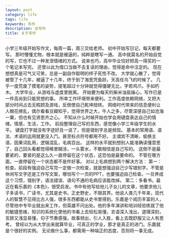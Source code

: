 ```yaml
---
layout: post
category: life
tags: life
keywords: 写作
description: 谈写作
title: 关于写作
---
```


小学三年级开始写作文，每周一篇，周三交给老师。
初中开始写日记，每天都要写。
那时懵懂尤物，根本就是被逼的，纯粹是瞎写一通。
高中就莫名的开始自觉的写，它也不过一种发泄情绪的方式。
说来也巧，高中毕业恰好把高一得奖的一个笔记本写完。
还曾以此为借口当做不去复读的理由，觉得是命中注定的。
现在想想真是可气又可笑，总是一副自作聪明的样子死性不改。
大学就心散了，觉得被管了十几年，被逼了十几年，终于到了海宽凭鱼跃，天高任鸟飞的时候了。
几乎一度荒废了摸笔的姿势，提笔超过十分钟就觉得僵硬无比，字若鸡爪，手如朽木。
大学毕业，从游戏与虚度里脱离。
开始要为每天的柴米油盐操心，写作已是一件高尚到只能冥想的事。
所幸工作环境带来便利。工作高度依赖网络，又把大部分时间占去无暇顾及游戏，反倒使自己乾坤扭转。
网络时代带来的信息便利让人眼花缭乱，偶尔看看豆瓣知乎，觉得世界之大，牛人之多，尽管深感自己如沧海一粟，但也有见贤思齐之心。
不知从什么时候开始也学会用键盘表达自己的情绪，情感，生活，工作。
前段整理自己写的东西，感觉像小学三年级学生的水平。
键盘打字就没有字迹好丑一说了，但是错别字总是频现。
基本的常用语、语法、术语的运用就更没入门。甚至标点符号都用不好。
主谓宾不清晰，偷换主语，因果词乱用，逻辑混乱，毛病百出。
这样的水平就别想别人能准确读懂意思了，自己回头看都觉得稀里糊涂，一头雾水，不敢相信是自己写的。
这倒不是最要紧的，要紧的是这么久一直停留在这个状态，这恐怕是最要命的。
不管在哪方面，一直停留在一个状态都不是件好事。
对以上毛病想到两个解决方法：
第一：检查。前段有强迫自己写完一定做一次检查，就是想强迫自己少写错别字。不管是休闲写文字还是工作写文案，哪怕写个一页的PPT，也要强迫自己检查。一旦养成这个习惯，错别字，语法错误、语句不通的毛病应该能改掉。
第二：多看书。最近在看乐嘉的《本色》，很受启发。书中有他写给他儿子女儿的文章，他要求他儿子多读书，广读书，尤其是史书，正史野史，不限其界。他说人类几千年来，现代人的智慧不见得比古人强，很多东西都能从史书里得到。乐嘉是个阅历丰富的人，尽管他中专毕业就出来工作，但英雄不问出处。他的多年演讲和培训经验练就了他的敏捷思维，知识的系统化使他的书看上去轻松易懂，言语深入浅出，道理深刻，言辞又浅显易懂，句子节奏感强，故事频出，引人入胜，看上去既舒服又让人有思考。
曾经以为从大学出来就算毕业，可真正的学业，那才是真正的进门。乐嘉就是个很好的实例。
无论做什么事，都需用一种端正的态度，否则将一事无成。